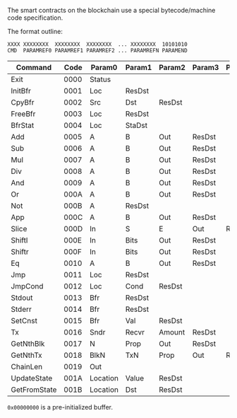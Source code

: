 The smart contracts on the blockchain use a special bytecode/machine code specification.

The format outline:

```bytecode
XXXX XXXXXXXX  XXXXXXXX  XXXXXXXX  ... XXXXXXXX  10101010
CMD  PARAMREF0 PARAMREF1 PARAMREF2 ... PARAMREFN PARAMEND
```

| Command      | Code | Param0   | Param1 | Param2 | Param3 | Param4 |
|--------------|------|----------|--------|--------|--------|--------|
| Exit         | 0000 | Status   |
| InitBfr      | 0001 | Loc      | ResDst |
| CpyBfr       | 0002 | Src      | Dst    | ResDst |
| FreeBfr      | 0003 | Loc      | ResDst |
| BfrStat      | 0004 | Loc      | StaDst |
| Add          | 0005 | A        | B      | Out    | ResDst |
| Sub          | 0006 | A        | B      | Out    | ResDst |
| Mul          | 0007 | A        | B      | Out    | ResDst |
| Div          | 0008 | A        | B      | Out    | ResDst |
| And          | 0009 | A        | B      | Out    | ResDst |
| Or           | 000A | A        | B      | Out    | ResDst |
| Not          | 000B | A        | ResDst |
| App          | 000C | A        | B      | Out    | ResDst |
| Slice        | 000D | In       | S      | E      | Out    | ResDst |
| Shiftl       | 000E | In       | Bits   | Out    | ResDst |
| Shiftr       | 000F | In       | Bits   | Out    | ResDst |
| Eq           | 0010 | A        | B      | Out    | ResDst |
| Jmp          | 0011 | Loc      | ResDst |
| JmpCond      | 0012 | Loc      | Cond   | ResDst |
| Stdout       | 0013 | Bfr      | ResDst |
| Stderr       | 0014 | Bfr      | ResDst |
| SetCnst      | 0015 | Bfr      | Val    | ResDst |
| Tx           | 0016 | Sndr     | Recvr  | Amount | ResDst |
| GetNthBlk    | 0017 | N        | Prop   | Out    | ResDst |
| GetNthTx     | 0018 | BlkN     | TxN    | Prop   | Out    | ResDst |
| ChainLen     | 0019 | Out      |
| UpdateState  | 001A | Location | Value  | ResDst |
| GetFromState | 001B | Location | Dst    | ResDst |

`0x00000000` is a pre-initialized buffer.